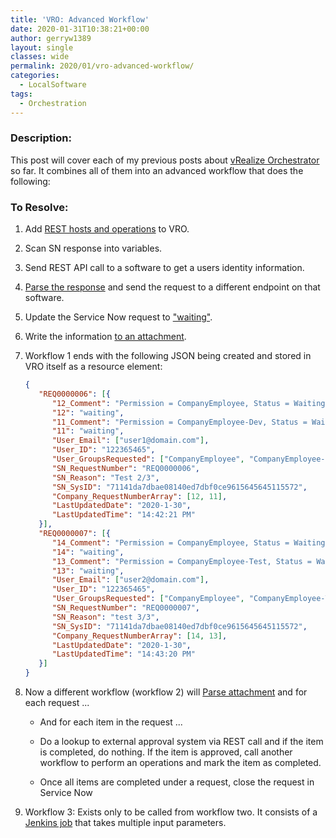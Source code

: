 ```yaml
---
title: 'VRO: Advanced Workflow'
date: 2020-01-31T10:38:21+00:00
author: gerryw1389
layout: single
classes: wide
permalink: 2020/01/vro-advanced-workflow/
categories:
  - LocalSoftware
tags:
  - Orchestration
---
```

<!--more-->

### Description:

This post will cover each of my previous posts about [vRealize Orchestrator](https://automationadmin.com//2020/01/vrealize-orchestrator/) so far. It combines all of them into an advanced workflow that does the following:

### To Resolve:

1. Add [REST hosts and operations](https://automationadmin.com/2020/01/vro-add-rest-host-and-ops/) to VRO.

2. Scan SN response into variables.

3. Send REST API call to a software to get a users identity information.

4. [Parse the response](https://automationadmin.com/2020/01/vro-parsing-responses/) and send the request to a different endpoint on that software.

5. Update the Service Now request to ["waiting"](https://automationadmin.com/2020/01/vro-read-write-service-now/).

6. Write the information [to an attachment](https://automationadmin.com/2020/01/vro-attachments/).

7. Workflow 1 ends with the following JSON being created and stored in VRO itself as a resource element:

   ```json
   {
      "REQ0000006": [{
         "12_Comment": "Permission = CompanyEmployee, Status = Waiting",
         "12": "waiting",
         "11_Comment": "Permission = CompanyEmployee-Dev, Status = Waiting",
         "11": "waiting",
         "User_Email": ["user1@domain.com"],
         "User_ID": "122365465",
         "User_GroupsRequested": ["CompanyEmployee", "CompanyEmployee-Dev"],
         "SN_RequestNumber": "REQ0000006",
         "SN_Reason": "Test 2/3",
         "SN_SysID": "71141da7dbae08140ed7dbf0ce9615645645115572",
         "Company_RequestNumberArray": [12, 11],
         "LastUpdatedDate": "2020-1-30",
         "LastUpdatedTime": "14:42:21 PM"
      }],
      "REQ0000007": [{
         "14_Comment": "Permission = CompanyEmployee, Status = Waiting",
         "14": "waiting",
         "13_Comment": "Permission = CompanyEmployee-Test, Status = Waiting",
         "13": "waiting",
         "User_Email": ["user2@domain.com"],
         "User_ID": "122365465",
         "User_GroupsRequested": ["CompanyEmployee", "CompanyEmployee-Test"],
         "SN_RequestNumber": "REQ0000007",
         "SN_Reason": "test 3/3",
         "SN_SysID": "71141da7dbae08140ed7dbf0ce9615645645115572",
         "Company_RequestNumberArray": [14, 13],
         "LastUpdatedDate": "2020-1-30",
         "LastUpdatedTime": "14:43:20 PM"
      }]
   }
   ```

8. Now a different workflow (workflow 2) will [Parse attachment](https://automationadmin.com/2020/01/vro-attachments/) and for each request ...

   - And for each item in the request ...

   - Do a lookup  to external approval system via REST call and if the item is completed, do nothing. If the item is approved, call another workflow to perform an operations and mark the item as completed.

   - Once all items are completed under a request, close the request in Service Now

9. Workflow 3: Exists only to be called from workflow two. It consists of a [Jenkins job](https://automationadmin.com/2020/01/vro-run-jenkins-pt-2/) that takes multiple input parameters.

